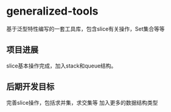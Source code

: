 # generalized-tools
基于泛型特性编写的一套工具库，包含slice有关操作，Set集合等等
## 项目进展
slice基本操作完成，加入stack和queue结构。
## 后期开发目标
完善slice操作，包括求并集，求交集等
加入更多的数据结构类型
